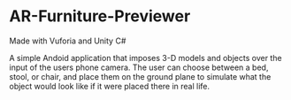 # AR-Furniture-Previewer
Made with Vuforia and Unity C#

A simple Andoid application that imposes 3-D models and objects over the input of the users phone camera. The user can choose between a bed, stool, or chair, and place them on the ground plane to simulate what the object would look like if it were placed there in real life. 
